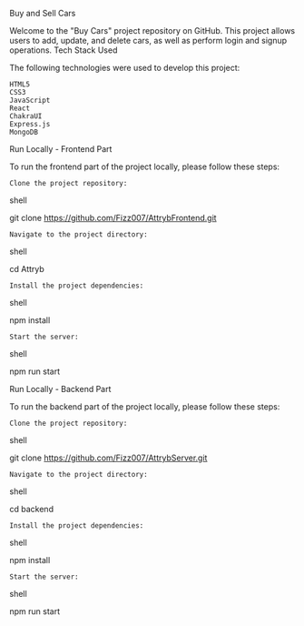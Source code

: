 Buy and Sell Cars

Welcome to the "Buy Cars" project repository on GitHub. This project allows users to add, update, and delete cars, as well as perform login and signup operations.
Tech Stack Used

The following technologies were used to develop this project:

    HTML5
    CSS3
    JavaScript
    React
    ChakraUI
    Express.js
    MongoDB

Run Locally - Frontend Part

To run the frontend part of the project locally, please follow these steps:

    Clone the project repository:

shell

git clone https://github.com/Fizz007/AttrybFrontend.git

    Navigate to the project directory:

shell

cd Attryb

    Install the project dependencies:

shell

npm install

    Start the server:

shell

npm run start

Run Locally - Backend Part

To run the backend part of the project locally, please follow these steps:

    Clone the project repository:

shell

git clone https://github.com/Fizz007/AttrybServer.git

    Navigate to the project directory:

shell

cd backend

    Install the project dependencies:

shell

npm install

    Start the server:

shell

npm run start
